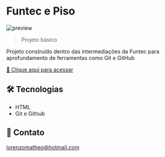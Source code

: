# Funtec e Piso

![preview](./assets/bolodecenoura.png)

> Projeto básico

Projeto construído dentro das intermediações da Funtec para aprofundamento de ferramentas como Git e GitHub

[🔗 Clique aqui para acessar](https://lorenzocamargo1.github.io/livro-receitas/)


## 🛠 Tecnologias

- HTML
- Git e Github

## 💛 Contato

lorenzomatheo@hotmail.com
